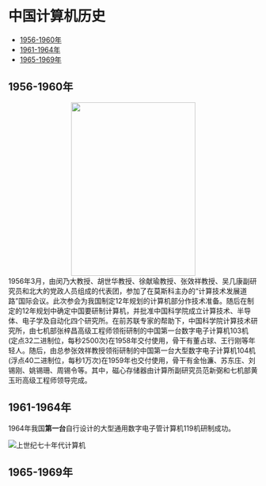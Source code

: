 # 中国计算机历史

- [1956-1960年](#1956-1960年)
- [1961-1964年](#1961-1964年)
- [1965-1969年](#1965-1969年)

## 1956-1960年
  <div align=center><img src="https://raw.githubusercontent.com/lmm327/hello/main/2.png" width="251" height="350"></div>  1956年3月，由闵乃大教授、胡世华教授、徐献瑜教授、张效祥教授、吴几康副研究员和北大的党政人员组成的代表团，参加了在莫斯科主办的“计算技术发展道路”国际会议。此次参会为我国制定12年规划的计算机部分作技术准备。随后在制定的12年规划中确定中国要研制计算机，并批准中国科学院成立计算技术、半导体、电子学及自动化四个研究所。在前苏联专家的帮助下，中国科学院计算技术研究所，由七机部张梓昌高级工程师领衔研制的中国第一台数字电子计算机103机(定点32二进制位，每秒2500次)在1958年交付使用，骨干有董占球、王行刚等年轻人。随后，由总参张效祥教授领衔研制的中国第一台大型数字电子计算机104机(浮点40二进制位，每秒1万次)在1959年也交付使用，骨干有金怡濂、苏东庄、刘锡刚、姚锡珊、周锡令等。其中，磁心存储器由计算所副研究员范新弼和七机部黄玉珩高级工程师领导完成。


## 1961-1964年
  1964年我国**第一台**自行设计的大型通用数字电子管计算机119机研制成功。
  
![上世纪七十年代计算机](https://raw.githubusercontent.com/lmm327/hello/main/1.png)

## 1965-1969年








